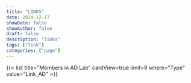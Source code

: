 ```yaml
---
title: "LINKS"
date: 2024-12-17
showDate: false
showAuthor: false
draft: false
description: "links"
tags: ["link"]
categories: ["page"]
---
```


{{< list title="Members in AD Lab" cardView=true limit=9 where="Type" value="Link_AD" >}}
